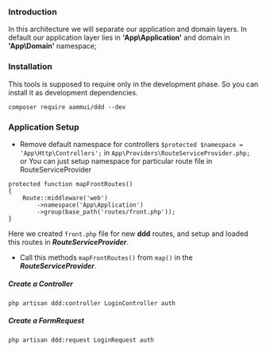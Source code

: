 ### Introduction
In this architecture we will separate our application and domain layers. In default our application layer lies in **'App\Application'** and domain in **'App\Domain'** namespace;
### Installation
This tools is supposed to require only in the development phase. So you can install it as development dependencies.
```
composer require aammui/ddd --dev
```

### Application Setup
* Remove default namespace for controllers ```$protected $namespace = 'App\Http\Controllers';``` in 
 ```App\Providers\RouteServiceProvider.php;``` or You can just setup namespace for particular route file in RouteServiceProvider
```
protected function mapFrontRoutes()
{
    Route::middleware('web')
        ->namespace('App\Application')
        ->group(base_path('routes/front.php'));
}
```
Here we created ```front.php``` file for new **ddd** routes, and setup and loaded this routes in ***RouteServiceProvider***.
* Call this methods ```mapFrontRoutes()``` from ```map()``` in the ***RouteServiceProvider***.

##### Create a Controller
```
php artisan ddd:controller LoginController auth
```
##### Create a FormRequest
```
php artisan ddd:request LoginRequest auth
```